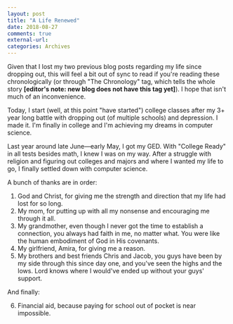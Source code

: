 ```yaml
---
layout: post
title: "A Life Renewed"
date: 2018-08-27
comments: true
external-url:
categories: Archives
---
```


Given that I lost my two previous blog posts regarding my life since dropping out, this will feel a bit out of sync to read if you're reading these chronologically (or through "The Chronology" tag, which tells the whole story **[editor's note: new blog does not have this tag yet]**). I hope that isn't much of an inconvenience.

Today, I start (well, at this point "have started") college classes after my 3+ year long battle with dropping out (of multiple schools) and depression. I made it. I'm finally in college and I'm achieving my dreams in computer science.

Last year around late June&mdash;early May, I got my GED. With "College Ready" in all tests besides math, I knew I was on my way. After a struggle with religion and figuring out colleges and majors and where I wanted my life to go, I finally settled down with computer science.

A bunch of thanks are in order:

1. God and Christ, for giving me the strength and direction that my life had lost for so long.
2. My mom, for putting up with all my nonsense and encouraging me through it all.
3. My grandmother, even though I never got the time to establish a connection, you always had faith in me, no matter what. You were like the human embodiment of God in His covenants.
4. My girlfriend, Amira, for giving me a reason.
5. My brothers and best friends Chris and Jacob, you guys have been by my side through this since day one, and you've seen the highs and the lows. Lord knows where I would've ended up without your guys' support.

And finally:

6. Financial aid, because paying for school out of pocket is near impossible.
